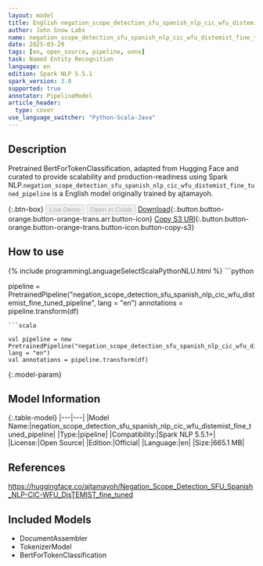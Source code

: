 ```yaml
---
layout: model
title: English negation_scope_detection_sfu_spanish_nlp_cic_wfu_distemist_fine_tuned_pipeline pipeline BertForTokenClassification from ajtamayoh
author: John Snow Labs
name: negation_scope_detection_sfu_spanish_nlp_cic_wfu_distemist_fine_tuned_pipeline
date: 2025-03-29
tags: [en, open_source, pipeline, onnx]
task: Named Entity Recognition
language: en
edition: Spark NLP 5.5.1
spark_version: 3.0
supported: true
annotator: PipelineModel
article_header:
  type: cover
use_language_switcher: "Python-Scala-Java"
---
```


## Description

Pretrained BertForTokenClassification, adapted from Hugging Face and curated to provide scalability and production-readiness using Spark NLP.`negation_scope_detection_sfu_spanish_nlp_cic_wfu_distemist_fine_tuned_pipeline` is a English model originally trained by ajtamayoh.

{:.btn-box}
<button class="button button-orange" disabled>Live Demo</button>
<button class="button button-orange" disabled>Open in Colab</button>
[Download](https://s3.amazonaws.com/auxdata.johnsnowlabs.com/public/models/negation_scope_detection_sfu_spanish_nlp_cic_wfu_distemist_fine_tuned_pipeline_en_5.5.1_3.0_1743259438960.zip){:.button.button-orange.button-orange-trans.arr.button-icon}
[Copy S3 URI](s3://auxdata.johnsnowlabs.com/public/models/negation_scope_detection_sfu_spanish_nlp_cic_wfu_distemist_fine_tuned_pipeline_en_5.5.1_3.0_1743259438960.zip){:.button.button-orange.button-orange-trans.button-icon.button-copy-s3}

## How to use



<div class="tabs-box" markdown="1">
{% include programmingLanguageSelectScalaPythonNLU.html %}
```python

pipeline = PretrainedPipeline("negation_scope_detection_sfu_spanish_nlp_cic_wfu_distemist_fine_tuned_pipeline", lang = "en")
annotations =  pipeline.transform(df)   

```
```scala

val pipeline = new PretrainedPipeline("negation_scope_detection_sfu_spanish_nlp_cic_wfu_distemist_fine_tuned_pipeline", lang = "en")
val annotations = pipeline.transform(df)

```
</div>

{:.model-param}
## Model Information

{:.table-model}
|---|---|
|Model Name:|negation_scope_detection_sfu_spanish_nlp_cic_wfu_distemist_fine_tuned_pipeline|
|Type:|pipeline|
|Compatibility:|Spark NLP 5.5.1+|
|License:|Open Source|
|Edition:|Official|
|Language:|en|
|Size:|665.1 MB|

## References

https://huggingface.co/ajtamayoh/Negation_Scope_Detection_SFU_Spanish_NLP-CIC-WFU_DisTEMIST_fine_tuned

## Included Models

- DocumentAssembler
- TokenizerModel
- BertForTokenClassification